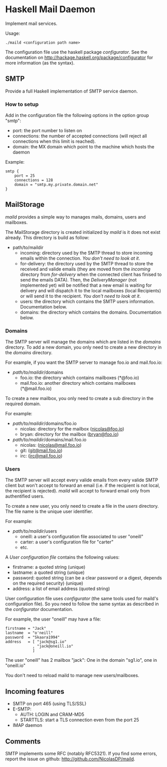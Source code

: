 # Haskell Mail Daemon

Implement mail services.

Usage:

    ./maild <configuration path name>

The configuration file use the haskell package *configurator*. See the
documentation on http://hackage.haskell.org/package/configurator for more
information (as the syntax).

## SMTP

Provide a full Haskell implementation of SMTP service daemon.

### How to setup

Add in the configuration file the following options in the option group
"smtp":
* port: the port number to listen on
* connections: the number of accepted connections (will reject all connections
when this limit is reached).
* domain: the MX domain which point to the machine which hosts the daemon

Example:

    smtp {
        port = 25
        connections = 128
        domain = "smtp.my.private.domain.net"
    }

## MailStorage

*maild* provides a simple way to manages mails, domains, users and mailboxes.

The MailStorage directory is created initialized by *maild* is it does not
exist already.
This directory is build as follow:
* path/to/maildir
    * incoming: directory used by the SMTP thread to store incoming emails
within the connection. *You don't need to look at it*.
    * for-delivery: the directory used by the SMTP thread to store the
received and valide emails (they are moved from the _incoming_ directory
from _for-delivery_ when the connected client has finised to send the
emails DATA). Then, the *DeliveryManager* (not implemented yet) will be
notified that a new email is waiting for delivery and will dispatch it
to the local mailboxes (local Recipients) or will send it to the
recipient. *You don't need to look at it*.
    * users: the directory which contains the SMTP users information.
Documentation below.
    * domains: the directory which contains the domains. Documentation below.

### Domains

The SMTP server will manage the domains which are listed in the _domains_
directory. To add a new domain, you only need to create a new directory in the 
_domains_ directory.

For example, if you want the SMTP server to manage foo.io and mail.foo.io:
* _path/to/maildir_/domains
    * foo.io: the directory which contains mailboxes (\*@foo.io)
    * mail.foo.io: another directory which contains mailboxes (\*@mail.foo.io)

To create a new mailbox, you only need to create a sub directory in the
required domain.

For example:
* _path/to/maildir_/domains/foo.io
    * nicolas: directory for the mailbox (nicolas@foo.io)
    * bryan: directory for the mailbox (bryan@foo.io)
* _path/to/maildir_/domains/mail.foo.io
    * nicolas: (nicolas@mail.foo.io)
    * git: (git@mail.foo.io)
    * irc: (irc@mail.foo.io)

### Users

The SMTP server will accept every valide emails from every valide SMTP client
but won't accept to forward an email (i.e. if the recipient is not local, the
recipient is rejected).
*maild* will accept to forward email only from authentified users.

To create a new user, you only need to create a file in the *users* directory.
The file name is the unique user identifier.

For example:
* _path/to/maildir_/users
    * oneill: a user's configuration file associated to user "oneill"
    * carter: a user's configuration file for "carter"
    * etc.

A *User configuration file* contains the following values:
* firstname: a quoted string (unique)
* lastname: a quoted string  (unique)
* password: quoted string (can be a clear password or a digest, depends on
the required security) (unique)
* address: a list of email address (quoted string)

User configuration file uses *configurator* (the same tools used for maild's
configuration file). So you need to follow the same syntax as described in the
*configurator* documentation.

For example, the user "oneill" may have a file:

    firstname = "Jack"
    lastname  = "o'neill"
    password  = "Skaara1994"
    address   = [ "jack@sg1.io"
                , "jack@oneill.io"
                ]

The user "oneill" has 2 mailbox "jack": One in the domain "sg1.io", one in "oneill.io"

You don't need to reload maild to manage new users/mailboxes.

## Incoming features

* SMTP on port 465 (using TLS/SSL)
* E-SMTP:
    * AUTH: LOGIN and CRAM-MD5
    * STARTTLS: start a TLS connection even from the port 25
* IMAP daemon

## Comments

SMTP implements some RFC (notably RFC5321). If you find some errors, report the
issue on github: http://github.com/NicolasDP/maild.
